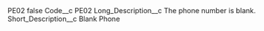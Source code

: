 <?xml version="1.0" encoding="UTF-8"?>
<CustomMetadata xmlns="http://soap.sforce.com/2006/04/metadata" xmlns:xsi="http://www.w3.org/2001/XMLSchema-instance" xmlns:xsd="http://www.w3.org/2001/XMLSchema">
    <label>PE02</label>
    <protected>false</protected>
    <values>
        <field>Code__c</field>
        <value xsi:type="xsd:string">PE02</value>
    </values>
    <values>
        <field>Long_Description__c</field>
        <value xsi:type="xsd:string">The phone number is blank.</value>
    </values>
    <values>
        <field>Short_Description__c</field>
        <value xsi:type="xsd:string">Blank Phone</value>
    </values>
</CustomMetadata>

